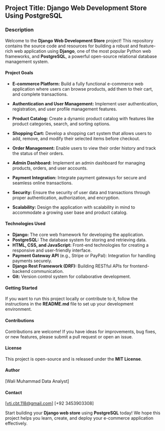 ## Project Title: Django Web Development Store Using PostgreSQL

### Description

Welcome to the **Django Web Development Store** project! This repository contains the source code and resources for building a robust and feature-rich web application using **Django**, one of the most popular Python web frameworks, and **PostgreSQL**, a powerful open-source relational database management system.

#### Project Goals

- **E-commerce Platform:** Build a fully functional e-commerce web application where users can browse products, add them to their cart, and complete transactions.

- **Authentication and User Management:** Implement user authentication, registration, and user profile management features.

- **Product Catalog:** Create a dynamic product catalog with features like product categories, search, and sorting options.

- **Shopping Cart:** Develop a shopping cart system that allows users to add, remove, and modify their selected items before checkout.

- **Order Management:** Enable users to view their order history and track the status of their orders.

- **Admin Dashboard:** Implement an admin dashboard for managing products, orders, and user accounts.

- **Payment Integration:** Integrate payment gateways for secure and seamless online transactions.

- **Security:** Ensure the security of user data and transactions through proper authentication, authorization, and encryption.

- **Scalability:** Design the application with scalability in mind to accommodate a growing user base and product catalog.

#### Technologies Used

- **Django:** The core web framework for developing the application.
- **PostgreSQL:** The database system for storing and retrieving data.
- **HTML, CSS, and JavaScript:** Front-end technologies for creating a responsive and user-friendly interface.
- **Payment Gateway API** (e.g., Stripe or PayPal): Integration for handling payments securely.
- **Django Rest Framework (DRF):** Building RESTful APIs for frontend-backend communication.
- **Git:** Version control system for collaborative development.

#### Getting Started

If you want to run this project locally or contribute to it, follow the instructions in the **README.md** file to set up your development environment.

#### Contributions

Contributions are welcome! If you have ideas for improvements, bug fixes, or new features, please submit a pull request or open an issue.

#### License

This project is open-source and is released under the **MIT License**.

#### Author

[Wali Muhammad Data Analyst]

#### Contact

[vti.cbt.118@gmail.com]
[+92 3453903308]

Start building your **Django web store** using **PostgreSQL** today! We hope this project helps you learn, create, and deploy your e-commerce application effectively.
